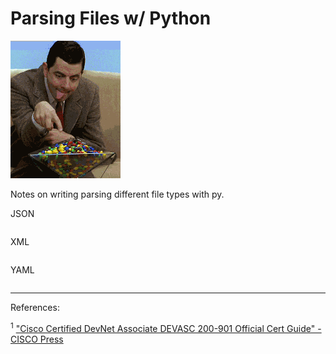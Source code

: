 # Parsing Files w/ Python

![image](/img/beans.gif "Which one")

Notes on writing parsing different file types with py.

JSON
```python

```

XML
```python

```

YAML
```python

```

---
References:

<sup>1</sup> ["Cisco Certified DevNet Associate DEVASC 200-901 Official Cert Guide" -CISCO Press](https://www.ciscopress.com/store/cisco-certified-devnet-associate-devasc-200-901-official-9780136642961)

